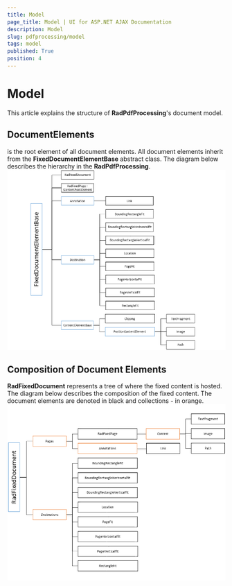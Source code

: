 ```yaml
---
title: Model
page_title: Model | UI for ASP.NET AJAX Documentation
description: Model
slug: pdfprocessing/model
tags: model
published: True
position: 4
---
```


# Model



This article explains the structure of __RadPdfProcessing__'s document model.

## DocumentElements

[](f690fd5c-a977-4509-90d9-ed8d3ab84c92) is the root element of all document elements. All document elements inherit from the __FixedDocumentElementBase__ abstract class. The diagram below describes the hierarchy in the __RadPdfProcessing__.![Rad Pdf Processing Model 01](images/RadPdfProcessing_Model_01.png)

## Composition of Document Elements

__RadFixedDocument__ represents a tree of [](c26b1511-7f04-4793-8997-ed882ef015bf) where the fixed content is hosted. The diagram below describes the composition of the fixed content. The document elements are denoted in black and collections - in orange.![Rad Pdf Processing Model 02](images/RadPdfProcessing_Model_02.png)
